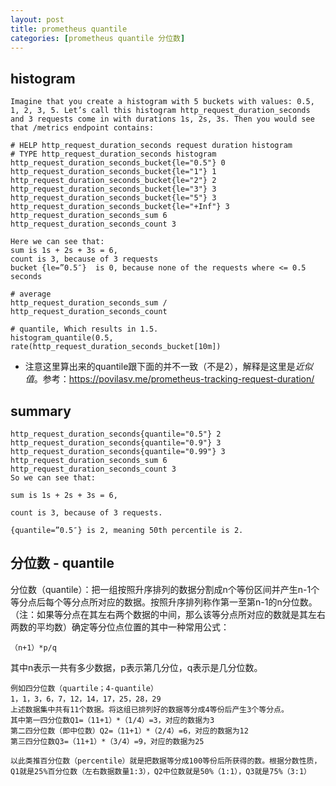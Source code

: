 ```yaml
---
layout: post
title: prometheus quantile 
categories: [prometheus quantile 分位数]
---
```

## histogram

```
Imagine that you create a histogram with 5 buckets with values: 0.5, 1, 2, 3, 5. Let’s call this histogram http_request_duration_seconds and 3 requests come in with durations 1s, 2s, 3s. Then you would see that /metrics endpoint contains:

# HELP http_request_duration_seconds request duration histogram
# TYPE http_request_duration_seconds histogram
http_request_duration_seconds_bucket{le="0.5"} 0
http_request_duration_seconds_bucket{le="1"} 1
http_request_duration_seconds_bucket{le="2"} 2
http_request_duration_seconds_bucket{le="3"} 3
http_request_duration_seconds_bucket{le="5"} 3
http_request_duration_seconds_bucket{le="+Inf"} 3
http_request_duration_seconds_sum 6
http_request_duration_seconds_count 3

Here we can see that:
sum is 1s + 2s + 3s = 6,
count is 3, because of 3 requests
bucket {le=”0.5″}  is 0, because none of the requests where <= 0.5 seconds

# average
http_request_duration_seconds_sum / http_request_duration_seconds_count

# quantile, Which results in 1.5.
histogram_quantile(0.5, rate(http_request_duration_seconds_bucket[10m])

```
* 注意这里算出来的quantile跟下面的并不一致（不是2），解释是这里是*近似值*。参考：https://povilasv.me/prometheus-tracking-request-duration/

## summary

```
http_request_duration_seconds{quantile="0.5"} 2
http_request_duration_seconds{quantile="0.9"} 3
http_request_duration_seconds{quantile="0.99"} 3
http_request_duration_seconds_sum 6
http_request_duration_seconds_count 3
So we can see that:

sum is 1s + 2s + 3s = 6,

count is 3, because of 3 requests.

{quantile=”0.5″} is 2, meaning 50th percentile is 2.

```



## 分位数 - quantile

分位数（quantile）：把一组按照升序排列的数据分割成n个等份区间并产生n-1个等分点后每个等分点所对应的数据。按照升序排列称作第一至第n-1的n分位数。（注：如果等分点在其左右两个数据的中间，那么该等分点所对应的数就是其左右两数的平均数）确定等分位点位置的其中一种常用公式：
```
（n+1）*p/q 
```
其中n表示一共有多少数据，p表示第几分位，q表示是几分位数。

```
例如四分位数（quartile；4-quantile）
1，1，3，6，7，12，14，17，25，28，29
上述数据集中共有11个数据。将这组已排列好的数据等分成4等份后产生3个等分点。
其中第一四分位数Q1=（11+1）*（1/4）=3，对应的数据为3
第二四分位数（即中位数）Q2=（11+1）*（2/4）=6，对应的数据为12
第三四分位数Q3=（11+1）*（3/4）=9，对应的数据为25

以此类推百分位数（percentile）就是把数据等分成100等份后所获得的数。根据分数性质，Q1就是25%百分位数（左右数据数量1:3），Q2中位数就是50%（1:1），Q3就是75%（3:1）
```